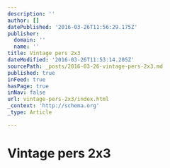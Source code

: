 ```yaml
---
description: ''
author: []
datePublished: '2016-03-26T11:56:29.175Z'
publisher:
  domain: ''
  name: ''
title: Vintage pers 2x3
dateModified: '2016-03-26T11:53:14.205Z'
sourcePath: _posts/2016-03-26-vintage-pers-2x3.md
published: true
inFeed: true
hasPage: true
inNav: false
url: vintage-pers-2x3/index.html
_context: 'http://schema.org'
_type: Article

---
```

# Vintage pers 2x3